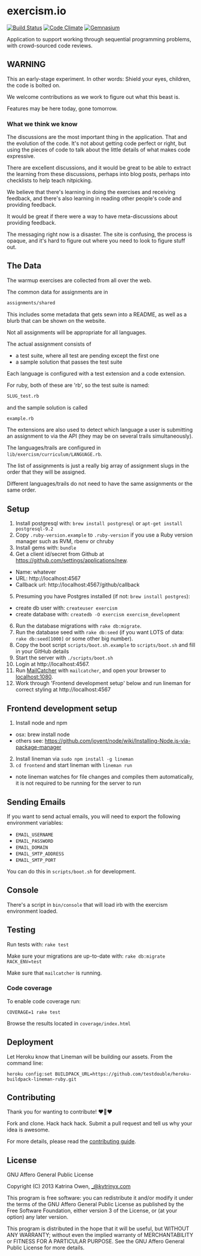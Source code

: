 # exercism.io

[![Build Status](https://travis-ci.org/kytrinyx/exercism.io.png?branch=master)](https://travis-ci.org/kytrinyx/exercism.io) 
[![Code Climate](https://codeclimate.com/github/kytrinyx/exercism.io.png)](https://codeclimate.com/github/kytrinyx/exercism.io)
[![Gemnasium](https://gemnasium.com/kytrinyx/exercism.io.png)](https://gemnasium.com/kytrinyx/exercism.io)

Application to support working through sequential programming problems, with
crowd-sourced code reviews.

## WARNING

This an early-stage experiment. In other words: Shield your eyes, children,
the code is bolted on.

We welcome contributions as we work to figure out what this beast is.

Features may be here today, gone tomorrow.

### What we think we know

The discussions are the most important thing in the application. That
and the evolution of the code. It's not about getting code perfect or
right, but using the pieces of code to talk about the little details of
what makes code expressive.

There are excellent discussions, and it would be great to be able to extract
the learning from these discussions, perhaps into blog posts, perhaps into
checklists to help teach nitpicking.

We believe that there's learning in doing the exercises and receiving feedback,
and there's also learning in reading other people's code and providing feedback.

It would be great if there were a way to have meta-discussions about providing
feedback.

The messaging right now is a disaster. The site is confusing, the process is
opaque, and it's hard to figure out where you need to look to figure stuff
out.

## The Data

The warmup exercises are collected from all over the web.

The common data for assignments are in

```bash
assignments/shared
```

This includes some metadata that gets sewn into a README, as well as a blurb
that can be shown on the website.

Not all assignments will be appropriate for all languages.

The actual assignment consists of

* a test suite, where all test are pending except the first one
* a sample solution that passes the test suite

Each language is configured with a test extension and a code extension.

For ruby, both of these are 'rb', so the test suite is named:

```bash
SLUG_test.rb
```

and the sample solution is called

```bash
example.rb
```

The extensions are also used to detect which language a user is submitting an assignment to via the API (they may be on several trails simultaneously).

The languages/trails are configured in `lib/exercism/curriculum/LANGUAGE.rb`.

The list of assignments is just a really big array of assignment slugs in the order that they will be assigned.

Different languages/trails do not need to have the same assignments or the same order.

## Setup

1. Install postgresql with: `brew install postgresql` or `apt-get install postgresql-9.2`
2. Copy `.ruby-version.example` to `.ruby-version` if you use a Ruby version manager such as RVM, rbenv or chruby
3. Install gems with: `bundle`
4. Get a client id/secret from Github at https://github.com/settings/applications/new.
  * Name: whatever
  * URL: http://localhost:4567
  * Callback url: http://localhost:4567/github/callback
5. Presuming you have Postgres installed (if not: `brew install postgres`):
  * create db user with: `createuser exercism`
  * create database with: `createdb -O exercism exercism_development`
6. Run the database migrations with `rake db:migrate`.
7. Run the database seed with `rake db:seed` (if you want LOTS of data: `rake db:seed[1000]` or some other big number).
8. Copy the boot script `scripts/boot.sh.example` to `scripts/boot.sh` and fill in your GitHub details
9. Start the server with `./scripts/boot.sh`
10. Login at http://localhost:4567.
11. Run [MailCatcher](http://mailcatcher.me/) with `mailcatcher`, and open your browser to [localhost:1080](http://localhost:1080).
12. Work through 'Frontend development setup' below and run lineman for correct styling at http://localhost:4567

## Frontend development setup
1. Install node and npm
  * osx: brew install node
  * others see: https://github.com/joyent/node/wiki/Installing-Node.js-via-package-manager
2. Install lineman via `sudo npm install -g lineman`
3. `cd frontend` and start lineman with `lineman run`
  * note lineman watches for file changes and compiles them automatically, it is not required to be running for the server to run

## Sending Emails

If you want to send actual emails, you will need to export the following environment variables:

* `EMAIL_USERNAME`
* `EMAIL_PASSWORD`
* `EMAIL_DOMAIN`
* `EMAIL_SMTP_ADDRESS`
* `EMAIL_SMTP_PORT`

You can do this in `scripts/boot.sh` for development.

## Console

There's a script in `bin/console` that will load irb with the exercism environment loaded.

## Testing

Run tests with: `rake test`

Make sure your migrations are up-to-date with: `rake db:migrate RACK_ENV=test`

Make sure that `mailcatcher` is running.

### Code coverage

To enable code coverage run:

    COVERAGE=1 rake test

Browse the results located in `coverage/index.html`

## Deployment

Let Heroku know that Lineman will be building our assets. From the command line:
```
heroku config:set BUILDPACK_URL=https://github.com/testdouble/heroku-buildpack-lineman-ruby.git
```

## Contributing

Thank you for wanting to contribute! :heart::sparkling_heart::heart:

Fork and clone. Hack hack hack.
Submit a pull request and tell us why your idea is awesome.

For more details, please read the [contributing guide](https://github.com/kytrinyx/exercism.io/blob/master/CONTRIBUTING.md).

## License

GNU Affero General Public License

Copyright (C) 2013 Katrina Owen, _@kytrinyx.com

This program is free software: you can redistribute it and/or modify
it under the terms of the GNU Affero General Public License as published by
the Free Software Foundation, either version 3 of the License, or
(at your option) any later version.

This program is distributed in the hope that it will be useful,
but WITHOUT ANY WARRANTY; without even the implied warranty of
MERCHANTABILITY or FITNESS FOR A PARTICULAR PURPOSE.  See the
GNU Affero General Public License for more details.

